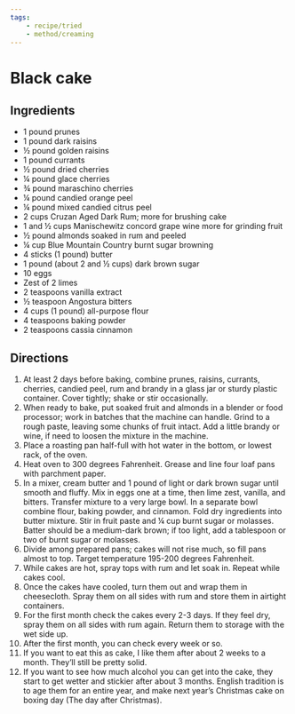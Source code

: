 ```yaml
---
tags:
    - recipe/tried
    - method/creaming
---
```


# Black cake
## Ingredients
- 1 pound prunes
- 1 pound dark raisins
- ½ pound golden raisins
- 1 pound currants
- ½ pound dried cherries
 - ¼ pound glace cherries
- ¾ pound maraschino cherries
- ¼ pound candied orange peel
- ¼ pound mixed candied citrus peel
- 2 cups Cruzan Aged Dark Rum; more for brushing cake
- 1 and ½ cups Manischewitz concord grape wine more for grinding fruit
- ½ pound almonds soaked in rum and peeled
- ¼  cup Blue Mountain Country burnt sugar browning 
- 4 sticks (1 pound) butter
- 1 pound (about 2 and ½ cups) dark brown sugar
- 10 eggs
- Zest of 2 limes
- 2 teaspoons vanilla extract
- ½ teaspoon Angostura bitters
- 4 cups (1 pound) all-purpose flour
- 4 teaspoons baking powder
- 2 teaspoons cassia cinnamon
## Directions
1. At least 2 days before baking, combine prunes, raisins, currants, cherries, candied peel, rum and brandy in a glass jar or sturdy plastic container.  Cover tightly; shake or stir occasionally.
2. When ready to bake, put soaked fruit and almonds in a blender or food processor; work in batches that the machine can handle.  Grind to a rough paste, leaving some chunks of fruit intact.  Add a little brandy or wine, if need to loosen the mixture in the machine.
3. Place a roasting pan half-full with hot water in the bottom, or lowest rack, of the oven.
4. Heat oven to 300 degrees Fahrenheit.  Grease and line four loaf pans with parchment paper.
5. In a mixer, cream butter and 1 pound of light or dark brown sugar until smooth and fluffy.  Mix in eggs one at a time, then lime zest, vanilla, and bitters.  Transfer mixture to a very large bowl.  In a separate bowl combine flour, baking powder, and cinnamon.  Fold dry ingredients into butter mixture.  Stir in fruit paste and ¼ cup burnt sugar or molasses.  Batter should be a medium-dark brown; if too light, add a tablespoon or two of burnt sugar or molasses.
6. Divide among prepared pans; cakes will not rise much, so fill pans almost to top.  Target temperature 195-200 degrees Fahrenheit.  
7. While cakes are hot, spray tops with rum and let soak in.  Repeat while cakes cool.
8. Once the cakes have cooled, turn them out and wrap them in cheesecloth.  Spray them on all sides with rum and store them in airtight containers.
9. For the first month check the cakes every 2-3 days.  If they feel dry, spray them on all sides with rum again.  Return them to storage with the wet side up.
10. After the first month, you can check every week or so.
11. If you want to eat this as cake, I like them after about 2 weeks to a month.  They’ll still be pretty solid.
12. If you want to see how much alcohol you can get into the cake, they start to get wetter and stickier after about 3 months.  English tradition is to age them for an entire year, and make next year’s Christmas cake on boxing day (The day after Christmas).


